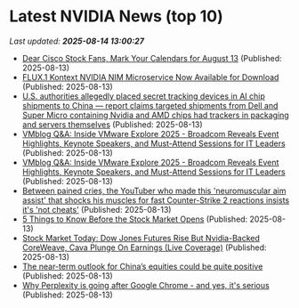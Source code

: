 # Latest NVIDIA News (top 10)
_Last updated: **2025-08-14 13:00:27**_

- [Dear Cisco Stock Fans, Mark Your Calendars for August 13](https://www.barchart.com/story/news/34115715/dear-cisco-stock-fans-mark-your-calendars-for-august-13) (Published: 2025-08-13)
- [FLUX.1 Kontext NVIDIA NIM Microservice Now Available for Download](https://blogs.nvidia.com/?p=83705) (Published: 2025-08-13)
- [U.S. authorities allegedly placed secret tracking devices in AI chip shipments to China — report claims targeted shipments from Dell and Super Micro containing Nvidia and AMD chips had trackers in packaging and servers themselves](https://www.tomshardware.com/tech-industry/artificial-intelligence/u-s-authorities-allegedly-placed-secret-tracking-devices-in-ai-chip-shipments-to-china-report-claims-targeted-shipments-from-dell-and-super-micro-containing-nvidia-and-amd-chips-had-trackers-in-packaging-and-servers-themselves) (Published: 2025-08-13)
- [VMblog Q&A: Inside VMware Explore 2025 - Broadcom Reveals Event Highlights, Keynote Speakers, and Must-Attend Sessions for IT Leaders](https://vmblog.com:443/archive/2025/08/13/vmblog-q-a-inside-vmware-explore-2025-broadcom-reveals-event-highlights-keynote-speakers-and-must-attend-sessions-for-it-leaders.aspx) (Published: 2025-08-13)
- [VMblog Q&A: Inside VMware Explore 2025 - Broadcom Reveals Event Highlights, Keynote Speakers, and Must-Attend Sessions for IT Leaders](https://74.114.162.43:443/archive/2025/08/13/vmblog-q-a-inside-vmware-explore-2025-broadcom-reveals-event-highlights-keynote-speakers-and-must-attend-sessions-for-it-leaders.aspx) (Published: 2025-08-13)
- [Between pained cries, the YouTuber who made this 'neuromuscular aim assist' that shocks his muscles for fast Counter-Strike 2 reactions insists it's 'not cheats'](https://www.pcgamer.com/hardware/between-pained-cries-the-youtuber-who-made-this-neuromuscular-aim-assist-that-shocks-his-muscles-for-fast-counter-strike-2-reactions-insists-its-not-cheats/) (Published: 2025-08-13)
- [5 Things to Know Before the Stock Market Opens](https://biztoc.com/x/ffb691d363ef90cf) (Published: 2025-08-13)
- [Stock Market Today: Dow Jones Futures Rise But Nvidia-Backed CoreWeave, Cava Plunge On Earnings (Live Coverage)](https://biztoc.com/x/6823237497d07f08) (Published: 2025-08-13)
- [The near-term outlook for China’s equities could be quite positive](https://finance.yahoo.com/news/near-term-outlook-china-equities-122758162.html) (Published: 2025-08-13)
- [Why Perplexity is going after Google Chrome - and yes, it's serious](https://www.zdnet.com/article/why-perplexity-is-going-after-google-chrome-and-yes-its-serious/) (Published: 2025-08-13)
